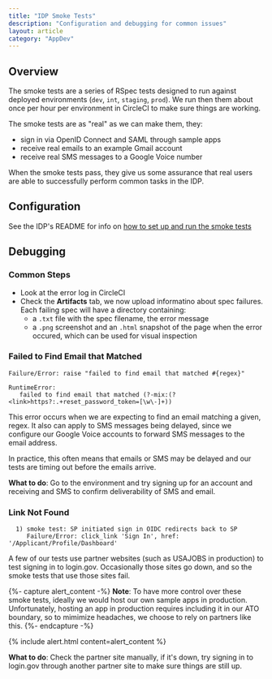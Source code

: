 ```yaml
---
title: "IDP Smoke Tests"
description: "Configuration and debugging for common issues"
layout: article
category: "AppDev"
---
```


## Overview

The smoke tests are a series of RSpec tests designed to run against deployed
environments (`dev`, `int`, `staging`, `prod`). We run then them about once per
hour per environment in CircleCI to make sure things are working.

The smoke tests are as "real" as we can make them, they:

- sign in via OpenID Connect and SAML through sample apps
- receive real emails to an example Gmail account
- receive real SMS messages to a Google Voice number

When the smoke tests pass, they give us some assurance that real users are able
to successfully perform common tasks in the IDP.

## Configuration

See the IDP's README for info on [how to set up and run the smoke tests][idpsmoke]

[idpsmoke]: https://github.com/18f/identity-idp#running-smoke-tests

## Debugging

### Common Steps

- Look at the error log in CircleCI
- Check the **Artifacts** tab, we now upload informatino about spec failures.
  Each failing spec will have a directory containing:
   - a `.txt` file with the spec filename, the error message
   - a `.png` screenshot and an `.html` snapshot of the page when the error
     occured, which can be used for visual inspection

### Failed to Find Email that Matched

```
Failure/Error: raise "failed to find email that matched #{regex}"

RuntimeError:
   failed to find email that matched (?-mix:(?<link>https?:.+reset_password_token=[\w\-]+))
```

This error occurs when we are expecting to find an email matching a given, regex.
It also can apply to SMS messages being delayed, since we configure our Google
Voice accounts to forward SMS messages to the email address.

In practice, this often means that emails or SMS may be delayed and
our tests are timing out before the emails arrive.

**What to do**: Go to the environment and try signing up for an account and
receiving and SMS to confirm deliverability of SMS and email.

### Link Not Found

```
  1) smoke test: SP initiated sign in OIDC redirects back to SP
     Failure/Error: click_link 'Sign In', href: '/Applicant/Profile/Dashboard'
```

A few of our tests use partner websites (such as USAJOBS in production) to test
signing in to login.gov. Occasionally those sites go down, and so the smoke tests
that use those sites fail.


{%- capture alert_content -%}
**Note**: To have more control over these smoke tests, ideally we would
host our own sample apps in production. Unfortunately, hosting an app
in production requires including it in our ATO boundary, so to mimimize
headaches, we choose to rely on partners like this.
{%- endcapture -%}

{% include alert.html content=alert_content %}

**What to do**: Check the partner site manually, if it's down, try signing
in to login.gov through another partner site to make sure things are still up.

